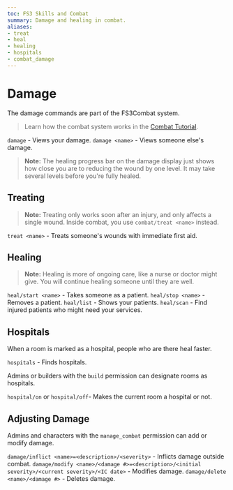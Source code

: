 ```yaml
---
toc: FS3 Skills and Combat
summary: Damage and healing in combat.
aliases:
- treat
- heal
- healing
- hospitals
- combat_damage
---
```


# Damage

The damage commands are part of the FS3Combat system.

> Learn how the combat system works in the [Combat Tutorial](/help/fs3combat_tutorial).

`damage` - Views your damage. 
`damage <name>` - Views someone else's damage.

> **Note:** The healing progress bar on the damage display just shows how close you are to reducing the wound by one level. It may take several levels before you're fully healed.

## Treating

> **Note:** Treating only works soon after an injury, and only affects a single wound.  Inside combat, you use `combat/treat <name>` instead.

`treat <name>` - Treats someone's wounds with immediate first aid.

## Healing

> **Note:** Healing is more of ongoing care, like a nurse or doctor might give. You will continue healing someone until they are well. 

`heal/start <name>` - Takes someone as a patient.
`heal/stop <name>` - Removes a patient.
`heal/list` - Shows your patients.
`heal/scan` - Find injured patients who might need your services.

## Hospitals

When a room is marked as a hospital, people who are there heal faster.  

`hospitals` - Finds hospitals.

Admins or builders with the `build` permission can designate rooms as hospitals.

`hospital/on` or `hospital/off`- Makes the current room a hospital or not.

## Adjusting Damage

Admins and characters with the `manage_combat` permission can add or modify damage.

`damage/inflict <name>=<description>/<severity>` - Inflicts damage outside combat.
`damage/modify <name>/<damage #>=<description>/<initial severity>/<current severity>/<IC date>` - Modifies damage.
`damage/delete <name>/<damage #>` - Deletes damage.